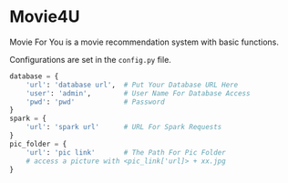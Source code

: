 # Movie4U
Movie For You is a movie recommendation system with basic functions.

Configurations are set in the `config.py` file.

```python
database = {
    'url': 'database url',  # Put Your Database URL Here
    'user': 'admin',        # User Name For Database Access
    'pwd': 'pwd'            # Password
}
spark = {
    'url': 'spark url'      # URL For Spark Requests
}
pic_folder = {
    'url': 'pic link'       # The Path For Pic Folder
    # access a picture with <pic_link['url]> + xx.jpg
}
```
